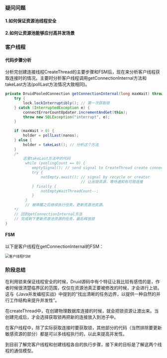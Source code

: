 ### 疑问问题

#### 1.如何保证资源池线程安全

#### 2.如何让资源池能够应付高并发场景

### 客户线程

#### 代码步骤分析

分析完创建连接线程CreateThread的主要步骤和FSM后，现在来分析客户线程获取连接时的情况。主要时分析客户线程调用getConnectionInternal方法和takeLast方法(pollLast方法情况大致相同)。

```java
private DruidPooledConnection getConnectionInternal(long maxWait) throws SQLException {
    try {
        lock.lockInterruptibly(); // 第一次获取锁
    } catch (InterruptedException e) {
        connectErrorCountUpdater.incrementAndGet(this);
        throw new SQLException("interrupt", e);
    }
    
    if (maxWait > 0) {
        holder = pollLast(nanos);
    } else {
        holder = takeLast(); // 分析这个方法
    }
    /*
    	这里takeLast方法中的代码
    	 while (poolingCount == 0) {
			emptySignal(); // send signal to CreateThread create connection
            try {
                notEmpty.await(); // signal by recycle or creator
                                  // 让出锁资源，等待通知有可用连接
            } finally {
                notEmptyWaitThreadCount--;
            }
    	 }
    	 // 被唤醒之后继续执行任务，更新资源池资源。
    */
    // 回到getConnectionInternal方法
    // 完成剩下更新资源池资源的任务，最后释放锁
}
```

#### FSM

以下是客户线程在getConnectionInternal的FSM：

<img src="\imagesource\客户线程FSM.png" alt="客户线程FSM" style="zoom:80%;" />

### 阶段总结

在利用锁来保证线程安全的时候，Druid源码中有个特征让我比较有感悟的是，作者时候很清楚临界区的范围，仅仅在资源池真正要被修改的时候，才会进行上锁。这与《Java并发编程实战》中提到的“找出清晰的任务边界，以提供一种自然的并行工作结构来提升并发性”。

在createThread中，在创建物理数据库连接的时候，就会把锁资源让渡出来。当创建完成后，才会选择获取锁再把新的连接放入到池子中。

在客户线程中，除了实际获取连接时要获取锁，其他部分的代码（当然排除要更新敏感资源的部分）都是可以多线程执行的，以此来提高并发性。

到目前了解完客户线程和创建线程各自的执行步骤，接下来的目标是了解这两个线程的通信模型。
